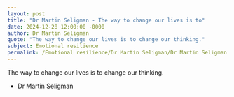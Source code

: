 ```yaml
---
layout: post
title: "Dr Martin Seligman - The way to change our lives is to"
date: 2024-12-28 12:00:00 -0000
author: Dr Martin Seligman
quote: "The way to change our lives is to change our thinking."
subject: Emotional resilience
permalink: /Emotional resilience/Dr Martin Seligman/Dr Martin Seligman - The way to change our lives is to
---
```


The way to change our lives is to change our thinking.

- Dr Martin Seligman

